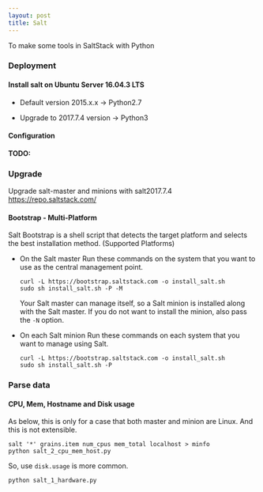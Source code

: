 ```yaml
---
layout: post
title: Salt
---
```


To make some tools in SaltStack with Python

### Deployment
#### Install salt on Ubuntu Server 16.04.3 LTS
- Default version 2015.x.x -> Python2.7

- Upgrade to 2017.7.4 version -> Python3

#### Configuration
**TODO:**


### Upgrade
Upgrade salt-master and minions with salt2017.7.4
https://repo.saltstack.com/

#### Bootstrap - Multi-Platform
Salt Bootstrap is a shell script that detects the target platform and selects the best installation method. (Supported Platforms)
- On the Salt master
  Run these commands on the system that you want to use as the central management point.
  ```shell
  curl -L https://bootstrap.saltstack.com -o install_salt.sh
  sudo sh install_salt.sh -P -M
  ```

  Your Salt master can manage itself, so a Salt minion is installed along with the 
  Salt master. If you do not want to install the minion, also pass the `-N` option.

- On each Salt minion
  Run these commands on each system that you want to manage using Salt.
  ```shell
  curl -L https://bootstrap.saltstack.com -o install_salt.sh
  sudo sh install_salt.sh -P
  ```




### Parse data
#### CPU, Mem, Hostname and Disk usage
As below, this is only for a case that both master and minion are Linux.
And this is not extensible.
```shell
salt '*' grains.item num_cpus mem_total localhost > minfo
python salt_2_cpu_mem_host.py
```

So, use `disk.usage` is more common.
```shell
python salt_1_hardware.py
```


